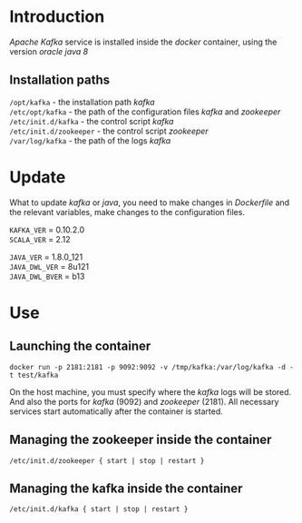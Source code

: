 # Introduction  

*Apache Kafka* service is installed inside the *docker* container, using the version *oracle java 8*  

## Installation paths  

`/opt/kafka` - the installation path *kafka*  
`/etc/opt/kafka` - the path of the configuration files *kafka* and *zookeeper*  
`/etc/init.d/kafka` - the control script *kafka*  
`/etc/init.d/zookeeper` - the control script *zookeeper*  
`/var/log/kafka` - the path of the logs *kafka*  

# Update  

What to update *kafka* or *java*, you need to make changes in *Dockerfile* and the relevant variables, make changes to the configuration files.  

`KAFKA_VER` = 0.10.2.0  
`SCALA_VER` = 2.12  

`JAVA_VER` = 1.8.0_121  
`JAVA_DWL_VER` = 8u121  
`JAVA_DWL_BVER` = b13  

# Use  

## Launching the container  

`docker run -p 2181:2181 -p 9092:9092 -v /tmp/kafka:/var/log/kafka -d -t test/kafka`  

On the host machine, you must specify where the *kafka* logs will be stored. And also the ports for *kafka* (9092) and *zookeeper* (2181). All necessary services start automatically after the container is started.  

## Managing the zookeeper inside the container  
`/etc/init.d/zookeeper { start | stop | restart }`  

## Managing the kafka inside the container  
`/etc/init.d/kafka { start | stop | restart }`  
